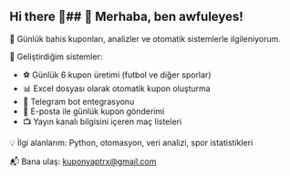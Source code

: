 ## Hi there 👋## 👋 Merhaba, ben awfuleyes!

🎯 Günlük bahis kuponları, analizler ve otomatik sistemlerle ilgileniyorum.

🔧 Geliştirdiğim sistemler:
- ⚽ Günlük 6 kupon üretimi (futbol ve diğer sporlar)
- 📊 Excel dosyası olarak otomatik kupon oluşturma
- 🤖 Telegram bot entegrasyonu
- 📧 E-posta ile günlük kupon gönderimi
- 📺 Yayın kanalı bilgisini içeren maç listeleri

💡 İlgi alanlarım: Python, otomasyon, veri analizi, spor istatistikleri

📬 Bana ulaş: kuponyaptrx@gmail.com


<!--
**awfuleyes/awfuleyes** is a ✨ _special_ ✨ repository because its `README.md` (this file) appears on your GitHub profile.

Here are some ideas to get you started:

- 🔭 I’m currently working on ...
- 🌱 I’m currently learning ...
- 👯 I’m looking to collaborate on ...
- 🤔 I’m looking for help with ...
- 💬 Ask me about ...
- 📫 How to reach me: ...
- 😄 Pronouns: ...
- ⚡ Fun fact: ...
-->

